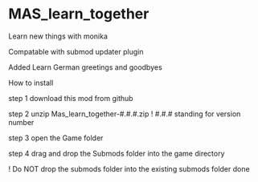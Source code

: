 # MAS_learn_together
Learn new things with monika

Compatable with submod updater plugin

Added Learn German greetings and goodbyes


How to install 

step 1 download this mod from github

step 2 unzip Mas_learn_together-#.#.#.zip
! #.#.# standing for version number

step 3 open the Game folder

step 4 drag and drop the Submods folder into the game directory 

! Do NOT drop the submods folder into the existing submods folder 
done
